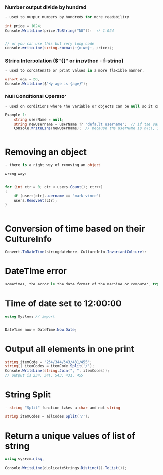 
### Number output divide by hundred
```csharp
- used to output numbers by hundreds for more readability.

int price = 1024;
Console.WriteLine(price.ToString("N0"));  // 1,024


// or you can use this but very long code
Console.WriteLine(string.Format("{0:N0}", price));
```



### String Interpolation ($"{}" or in python - f-string)
```csharp
- used to concatenate or print values in a more flexible manner. 

ushort age = 28;
Console.WriteLine($"My age is {age}");
```



### Null Conditional Operator
```csharp
- used on conditions where the variable or objects can be null so it can have default values, by only using short code.

Example 1:
	string userName = null;
	string newUsername = userName ?? "default username";  // if the variable usernName is not null, then set it to variable newUsername, else it will default the value as "default username"
	Console.WriteLine(newUsername);  // because the userName is null, it will set the default value to "default username"



```


# Removing an object
```csharp
- there is a right way of removing an object

wrong way:


for (int ctr = 0; ctr < users.Count(); ctr++)
{
	if (users[ctr].username == "mark vince")
	users.RemoveAt(ctr);
}



```


# Conversion of time based on their CultureInfo
```csharp
Convert.ToDateTime(stringdatehere, CultureInfo.InvariantCulture);
```


# DateTime error
```csharp
sometimes, the error is the date format of the machine or computer, try to change from the format "day/month/year" to "month/day/year".
```


# Time of date set to 12:00:00
```c#
using System; // import


DateTime now = DateTime.Now.Date;
```


# Output all elements in one print
```c#
string itemCode = "234/344/543/431/455";
string[] itemCodes = itemCode.Split('/');
Console.WriteLine(string.Join(", ", itemCodes));
// output is 234, 344, 543, 431, 455

```


# String Split
```c#
- string "Split" function takes a char and not string

string itemCodes = allCodes.Split('/');
```


# Return a unique values of list of string
```c#
using System.Linq;

Console.WriteLine(duplicateStrings.Distinct().ToList());
```









